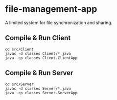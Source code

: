 # file-management-app
A limited system for file synchronization and sharing.
## Compile & Run Client
```cd src/Client``` \
```javac -d classes Client/*.java``` \
```java -cp classes Client.ClientApp``` 
## Compile & Run Server
```cd src/Server``` \
```javac -d classes Server/*.java ``` \
```java -cp classes Server.ServerApp``` 

